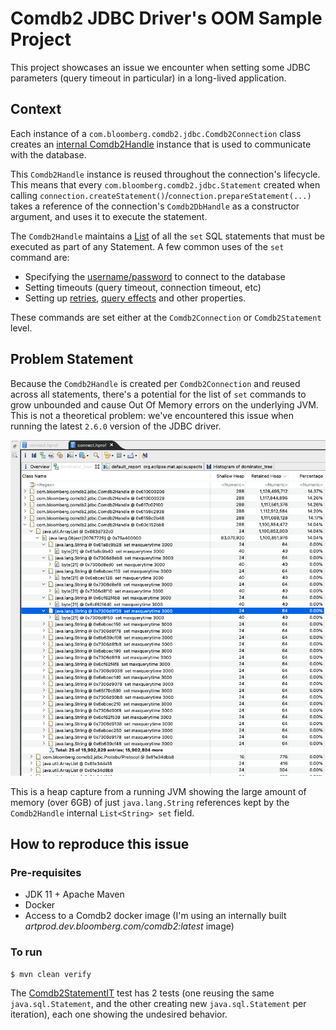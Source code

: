 # Comdb2 JDBC Driver's OOM Sample Project
This project showcases an issue we encounter when setting some JDBC parameters (query timeout in particular) 
in a long-lived application.

## Context
Each instance of a `com.bloomberg.comdb2.jdbc.Comdb2Connection` class creates an [internal
Comdb2Handle](https://github.com/bloomberg/comdb2/blob/master/cdb2jdbc/src/main/java/com/bloomberg/comdb2/jdbc/Comdb2Connection.java#L89) 
instance that is used to communicate with the database. 

This `Comdb2Handle` instance is reused throughout the connection's lifecycle. This means that every `com.bloomberg.comdb2.jdbc.Statement` 
created when calling `connection.createStatement()`/`connection.prepareStatement(...)` takes a reference of the 
connection's `Comdb2DbHandle` as a constructor argument, and uses it to execute the statement.

The `Comdb2Handle` maintains a [List<String>](https://github.com/bloomberg/comdb2/blob/master/cdb2jdbc/src/main/java/com/bloomberg/comdb2/jdbc/Comdb2Handle.java#L96) of all
the `set` SQL statements that must be executed as part of any Statement. A few common uses of the `set` command are:
* Specifying the [username/password](https://github.com/bloomberg/comdb2/blob/master/cdb2jdbc/src/main/java/com/bloomberg/comdb2/jdbc/Comdb2Handle.java#L230) to connect to the database
* Setting timeouts (query timeout, connection timeout, etc)
* Setting up [retries](https://github.com/bloomberg/comdb2/blob/master/cdb2jdbc/src/main/java/com/bloomberg/comdb2/jdbc/Comdb2Handle.java#L332), [query effects](https://github.com/bloomberg/comdb2/blob/master/cdb2jdbc/src/main/java/com/bloomberg/comdb2/jdbc/Comdb2Handle.java#L385) and other properties.

These commands are set either at the `Comdb2Connection` or `Comdb2Statement` level. 

## Problem Statement
Because the `Comdb2Handle` is created per `Comdb2Connection` and reused across all statements, there's
a potential for the list of `set` commands to grow unbounded and cause Out Of Memory errors on the
underlying JVM. This is not a theoretical problem: we've encountered this issue when running the latest `2.6.0` version
of the JDBC driver.

![](heap.png)

This is a heap capture from a running JVM showing the large amount of memory (over 6GB) of just `java.lang.String` references
kept by the `Comdb2Handle` internal `List<String> set` field.

## How to reproduce this issue
### Pre-requisites
* JDK 11 + Apache Maven
* Docker
* Access to a Comdb2 docker image (I'm using an internally built *artprod.dev.bloomberg.com/comdb2:latest* image)

### To run
```shell
$ mvn clean verify
```

The [Comdb2StatementIT](./src/test/java/comdb2/test/oom/Comdb2StatementIT.java) test has 2 tests (one reusing the same `java.sql.Statement`, 
and the other creating new `java.sql.Statement` per iteration), each one showing the undesired behavior.
